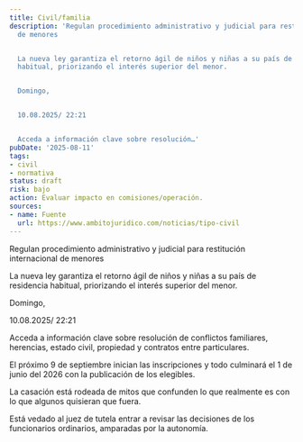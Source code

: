 ```yaml
---
title: Civil/familia
description: 'Regulan procedimiento administrativo y judicial para restitución internacional
  de menores


  La nueva ley garantiza el retorno ágil de niños y niñas a su país de residencia
  habitual, priorizando el interés superior del menor.


  Domingo,


  10.08.2025/ 22:21


  Acceda a información clave sobre resolución…'
pubDate: '2025-08-11'
tags:
- civil
- normativa
status: draft
risk: bajo
action: Evaluar impacto en comisiones/operación.
sources:
- name: Fuente
  url: https://www.ambitojuridico.com/noticias/tipo-civil
---
```

Regulan procedimiento administrativo y judicial para restitución internacional de menores

La nueva ley garantiza el retorno ágil de niños y niñas a su país de residencia habitual, priorizando el interés superior del menor.

Domingo,

10.08.2025/ 22:21

Acceda a información clave sobre resolución de conflictos familiares, herencias, estado civil, propiedad y contratos entre particulares.

El próximo 9 de septiembre inician las inscripciones y todo culminará el 1 de junio del 2026 con la publicación de los elegibles.

La casación está rodeada de mitos que confunden lo que realmente es con lo que algunos quisieran que fuera.

Está vedado al juez de tutela entrar a revisar las decisiones de los funcionarios ordinarios, amparadas por la autonomía.